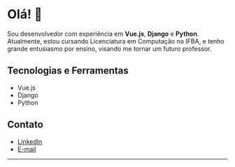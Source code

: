 # Olá! 👋

Sou desenvolvedor com experiência em **Vue.js**, **Django** e **Python**. Atualmente, estou cursando Licenciatura em Computação no IFBA, e tenho grande entusiasmo por ensino, visando me tornar um futuro professor.

## Tecnologias e Ferramentas
- Vue.js
- Django
- Python


## Contato
- [LinkedIn](https://www.linkedin.com/in/herbert-oliveira-a99022215/)
- [E-mail](hbtf.oliveira42@gmail.com)

---
